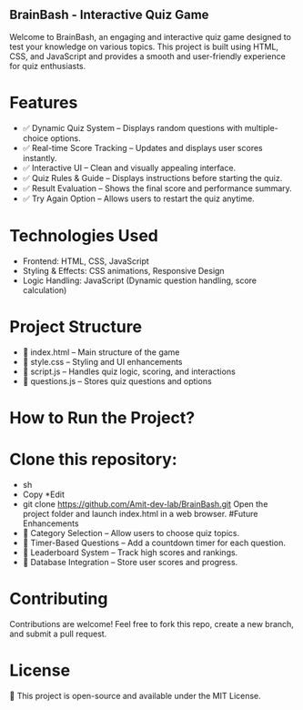 ## BrainBash - Interactive Quiz Game
Welcome to BrainBash, an engaging and interactive quiz game designed to test your knowledge on various topics. This project is built using HTML, CSS, and JavaScript and provides a smooth and user-friendly experience for quiz enthusiasts.

# Features
* ✅ Dynamic Quiz System – Displays random questions with multiple-choice options.
* ✅ Real-time Score Tracking – Updates and displays user scores instantly.
* ✅ Interactive UI – Clean and visually appealing interface.
* ✅ Quiz Rules & Guide – Displays instructions before starting the quiz.
* ✅ Result Evaluation – Shows the final score and performance summary.
* ✅ Try Again Option – Allows users to restart the quiz anytime.

# Technologies Used
* Frontend: HTML, CSS, JavaScript
* Styling & Effects: CSS animations, Responsive Design
* Logic Handling: JavaScript (Dynamic question handling, score calculation)
# Project Structure
* 📂 index.html – Main structure of the game
* 📂 style.css – Styling and UI enhancements
* 📂 script.js – Handles quiz logic, scoring, and interactions
* 📂 questions.js – Stores quiz questions and options

# How to Run the Project?
# Clone this repository:
* sh
* Copy
*Edit
* git clone https://github.com/Amit-dev-lab/BrainBash.git
Open the project folder and launch index.html in a web browser.
#Future Enhancements
* 🚀 Category Selection – Allow users to choose quiz topics.
* 🚀 Timer-Based Questions – Add a countdown timer for each question.
* 🚀 Leaderboard System – Track high scores and rankings.
* 🚀 Database Integration – Store user scores and progress.

# Contributing
Contributions are welcome! Feel free to fork this repo, create a new branch, and submit a pull request.

# License
📝 This project is open-source and available under the MIT License.
